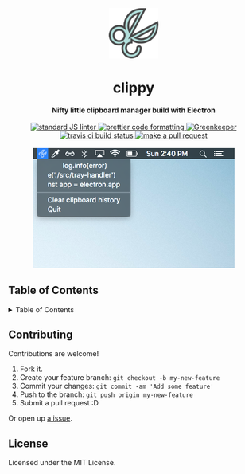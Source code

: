 <div align="center">
    <img width="20%" src="icon.png" alt="logo">
</div>
<h1 align="center">clippy</h1>
<div align="center">
  <strong>Nifty little clipboard manager build with Electron</strong>
</div>
<br>
<div align="center">
  <a href="https://github.com/feross/standard">
    <img src="https://img.shields.io/badge/code%20style-standard-brightgreen.svg?style=flat-square" alt="standard JS linter" />
  </a>
  <a href="https://github.com/prettier/prettier">
    <img src="https://img.shields.io/badge/styled_with-prettier-ff69b4.svg?style=flat-square" alt="prettier code formatting" />
     <a href="hhttps://greenkeeper.io/">
    <img src="https://badges.greenkeeper.io/tiaanduplessis/clippy.svg" alt="Greenkeeper" />
  </a>
  </a>
  <a href="https://travis-ci.org/tiaanduplessis/clippy">
    <img src="https://img.shields.io/travis/tiaanduplessis/clippy.svg?style=flat-square" alt="travis ci build status" />
  </a>
  <a href="http://makeapullrequest.com">
    <img src="https://img.shields.io/badge/PRs-welcome-brightgreen.svg?style=flat-square" alt="make a pull request" />
  </a>
</div>
<br>

<div align="center">
    <img src="example.png" alt="">
</div>

<h2>Table of Contents</h2>
<details>
  <summary>Table of Contents</summary>
  <li><a href="#contribute">Contribute</a></li>
  <li><a href="#license">License</a></li>
</details>

## Contributing

Contributions are welcome!

1. Fork it.
2. Create your feature branch: `git checkout -b my-new-feature`
3. Commit your changes: `git commit -am 'Add some feature'`
4. Push to the branch: `git push origin my-new-feature`
5. Submit a pull request :D

Or open up [a issue](https://github.com/tiaanduplessis/clippy/issues).

## License

Licensed under the MIT License.
